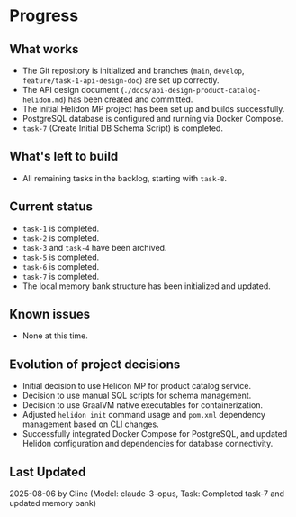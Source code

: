 # Progress

## What works
- The Git repository is initialized and branches (`main`, `develop`, `feature/task-1-api-design-doc`) are set up correctly.
- The API design document (`./docs/api-design-product-catalog-helidon.md`) has been created and committed.
- The initial Helidon MP project has been set up and builds successfully.
- PostgreSQL database is configured and running via Docker Compose.
- `task-7` (Create Initial DB Schema Script) is completed.

## What's left to build
- All remaining tasks in the backlog, starting with `task-8`.

## Current status
- `task-1` is completed.
- `task-2` is completed.
- `task-3` and `task-4` have been archived.
- `task-5` is completed.
- `task-6` is completed.
- `task-7` is completed.
- The local memory bank structure has been initialized and updated.

## Known issues
- None at this time.

## Evolution of project decisions
- Initial decision to use Helidon MP for product catalog service.
- Decision to use manual SQL scripts for schema management.
- Decision to use GraalVM native executables for containerization.
- Adjusted `helidon init` command usage and `pom.xml` dependency management based on CLI changes.
- Successfully integrated Docker Compose for PostgreSQL, and updated Helidon configuration and dependencies for database connectivity.

## Last Updated
2025-08-06 by Cline (Model: claude-3-opus, Task: Completed task-7 and updated memory bank)
